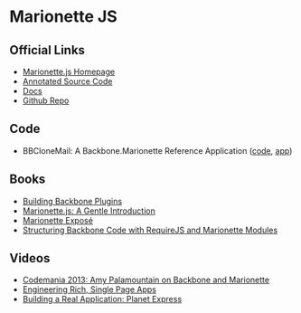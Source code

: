Marionette JS
=============

Official Links
--------------

* [Marionette.js Homepage](http://marionettejs.com/)
* [Annotated Source Code](http://marionettejs.com/annotated-src/backbone.marionette)
* [Docs](http://marionettejs.com/docs/current)
* [Github Repo](https://github.com/marionettejs/backbone.marionette)

Code
----
* BBCloneMail: A Backbone.Marionette Reference Application ([code](https://github.com/derickbailey/bbclonemail), [app](http://bbclonemail.heroku.com/))

Books
-----
* [Building Backbone Plugins](https://leanpub.com/building-backbone-plugins)
* [Marionette.js: A Gentle Introduction](https://leanpub.com/marionette-gentle-introduction)
* [Marionette Exposé](https://leanpub.com/marionetteexpose)
* [Structuring Backbone Code with RequireJS and Marionette Modules](https://leanpub.com/structuring-backbone-with-requirejs-and-marionette)

Videos
------
* [Codemania 2013: Amy Palamountain on Backbone and Marionette](https://www.youtube.com/watch?v=0o2whtCJw8I)
* [Engineering Rich, Single Page Apps](http://www.backbonerails.com/series/engineering_single_page_apps)
* [Building a Real Application: Planet Express](http://www.backbonerails.com/series/building_planet_express)